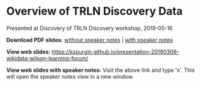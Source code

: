# Overview of TRLN Discovery Data
Presented at Discovery of TRLN Discovery workshop, 2019-05-16

**Download PDF slides:** [without speaker notes](https://github.com/kspurgin/presentation-20190306-wikidata-wilson-learning-forum/blob/gh-pages/Wikidata_Linked_Data_Platform.pdf) | [with speaker notes](https://github.com/kspurgin/presentation-20190306-wikidata-wilson-learning-forum/blob/gh-pages/Wikidata_Linked_Data_Platform_with_notes.pdf)

**View web slides:** https://kspurgin.github.io/presentation-20190306-wikidata-wilson-learning-forum/

**View web slides with speaker notes:** Visit the above link and type 's'. This will open the speaker notes view in a new window.
